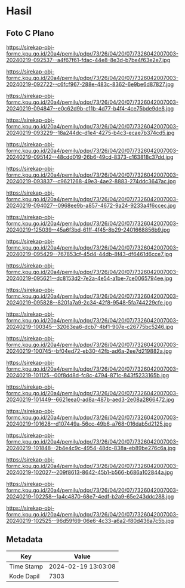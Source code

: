 # Hasil

## Foto C Plano

https://sirekap-obj-formc.kpu.go.id/20a4/pemilu/pdpr/73/26/04/20/07/7326042007003-20240219-092537--a4f67f61-fdac-44e8-8e3d-b7be4f63e2e7.jpg

https://sirekap-obj-formc.kpu.go.id/20a4/pemilu/pdpr/73/26/04/20/07/7326042007003-20240219-092722--c6fcf967-288e-483c-8362-6e9be6d87827.jpg

https://sirekap-obj-formc.kpu.go.id/20a4/pemilu/pdpr/73/26/04/20/07/7326042007003-20240219-094847--e0c62d9b-c11b-4d77-b4f4-4ce75bde9de8.jpg

https://sirekap-obj-formc.kpu.go.id/20a4/pemilu/pdpr/73/26/04/20/07/7326042007003-20240219-093229--18a244dc-d1e4-4275-b4c3-ecae7b374cd5.jpg

https://sirekap-obj-formc.kpu.go.id/20a4/pemilu/pdpr/73/26/04/20/07/7326042007003-20240219-095142--48cdd019-26b6-49cd-8373-c163818c37dd.jpg

https://sirekap-obj-formc.kpu.go.id/20a4/pemilu/pdpr/73/26/04/20/07/7326042007003-20240219-093837--c9621268-49e3-4ae2-8883-274ddc3647ac.jpg

https://sirekap-obj-formc.kpu.go.id/20a4/pemilu/pdpr/73/26/04/20/07/7326042007003-20240219-094027--0968ee9b-a857-4672-9a24-9233a4f6ccec.jpg

https://sirekap-obj-formc.kpu.go.id/20a4/pemilu/pdpr/73/26/04/20/07/7326042007003-20240219-125039--45a6f3bd-61ff-4f45-8b29-2401668856b9.jpg

https://sirekap-obj-formc.kpu.go.id/20a4/pemilu/pdpr/73/26/04/20/07/7326042007003-20240219-095429--767853cf-45d4-44db-8f43-df6461d6cce7.jpg

https://sirekap-obj-formc.kpu.go.id/20a4/pemilu/pdpr/73/26/04/20/07/7326042007003-20240219-095621--dc8153d2-7e2a-4e54-a1be-7ce0065794ee.jpg

https://sirekap-obj-formc.kpu.go.id/20a4/pemilu/pdpr/73/26/04/20/07/7326042007003-20240219-095828--8201a7a9-2c34-42f8-9548-5fa744229cfe.jpg

https://sirekap-obj-formc.kpu.go.id/20a4/pemilu/pdpr/73/26/04/20/07/7326042007003-20240219-100345--32063ea6-dcb7-4bf1-907e-c26775bc5246.jpg

https://sirekap-obj-formc.kpu.go.id/20a4/pemilu/pdpr/73/26/04/20/07/7326042007003-20240219-100745--bf04ed72-eb30-42fb-ad6a-2ee7d219882a.jpg

https://sirekap-obj-formc.kpu.go.id/20a4/pemilu/pdpr/73/26/04/20/07/7326042007003-20240219-101125--00f8dd8d-fc8c-4794-871c-843f5233165b.jpg

https://sirekap-obj-formc.kpu.go.id/20a4/pemilu/pdpr/73/26/04/20/07/7326042007003-20240219-101449--6621eea0-ad8a-487b-aed3-2e08a2866472.jpg

https://sirekap-obj-formc.kpu.go.id/20a4/pemilu/pdpr/73/26/04/20/07/7326042007003-20240219-101628--d107449a-56cc-49b6-a768-016dab5d2125.jpg

https://sirekap-obj-formc.kpu.go.id/20a4/pemilu/pdpr/73/26/04/20/07/7326042007003-20240219-101848--2b4e4c9c-4954-48dc-838a-eb89be276c6a.jpg

https://sirekap-obj-formc.kpu.go.id/20a4/pemilu/pdpr/73/26/04/20/07/7326042007003-20240219-102027--209f8613-8642-45b1-b566-b686a102844a.jpg

https://sirekap-obj-formc.kpu.go.id/20a4/pemilu/pdpr/73/26/04/20/07/7326042007003-20240219-102258--1a4c4870-68e7-4edf-b2a9-65e243ddc288.jpg

https://sirekap-obj-formc.kpu.go.id/20a4/pemilu/pdpr/73/26/04/20/07/7326042007003-20240219-102525--96d59f69-06e6-4c33-a6a2-f80d436a7c5b.jpg


## Metadata

| Key        | Value               |
| ---------- | ------------------- |
| Time Stamp | 2024-02-19 13:03:08 |
| Kode Dapil | 7303                |



